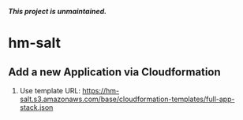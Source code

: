 _**This project is unmaintained.**_

# hm-salt

## Add a new Application via Cloudformation

1. Use template URL: https://hm-salt.s3.amazonaws.com/base/cloudformation-templates/full-app-stack.json
